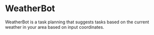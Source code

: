 # WeatherBot
WeatherBot is a task planning that suggests tasks based on the current weather in your area based on input coordinates.
